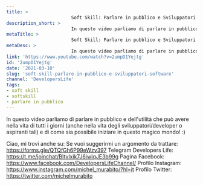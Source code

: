 ```yaml
---
title: > 
                        Soft Skill: Parlare in pubblico e Sviluppatori Software
description_short: > 
                        In questo video parliamo di parlare in pubblico e dell'utilità che può avere nella vita di tutti i giorni (anche nella vita degli ...
metaTitle: > 
                        Soft Skill: Parlare in pubblico e Sviluppatori Software
metaDesc: > 
                        In questo video parliamo di parlare in pubblico e dell'utilità che può avere nella vita di tutti i giorni (anche nella vita degli ...
link: 'https://www.youtube.com/watch?v=2umpD1Yejtg'
id: '2umpD1Yejtg'
date: '2021-03-10'
slug: 'soft-skill-parlare-in-pubblico-e-sviluppatori-software'
channel: 'DevelopersLife'
tags: 
- soft skill
- softskill
- parlare in pubblico
---
```

In questo video parliamo di parlare in pubblico e dell'utilità che può avere nella vita di tutti i giorni (anche nella vita degli sviluppatori/developer o aspiranti tali) e di come sia possibile iniziare in questo magico mondo! :)

Ciao, mi trovi anche su:
Se vuoi suggerirmi un argomento da trattare: https://forms.gle/QTQfGh6P99eWzv397
Telegram Developers Life: https://t.me/joinchat/BItvlxik7J6iwIqJE3b99g
Pagina Facebook: https://www.facebook.com/DevelopersLifeChannel/
Profilo Instagram: https://www.instagram.com/michel_murabito/?hl=it
Profilo Twitter: https://twitter.com/michelmurabito